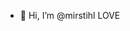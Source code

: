 - 👋 Hi, I’m @mirstihl
LOVE

<!---
mirstihl/mirstihl is a ✨ special ✨ repository because its `README.md` (this file) appears on your GitHub profile.
You can click the Preview link to take a look at your changes.
--->
